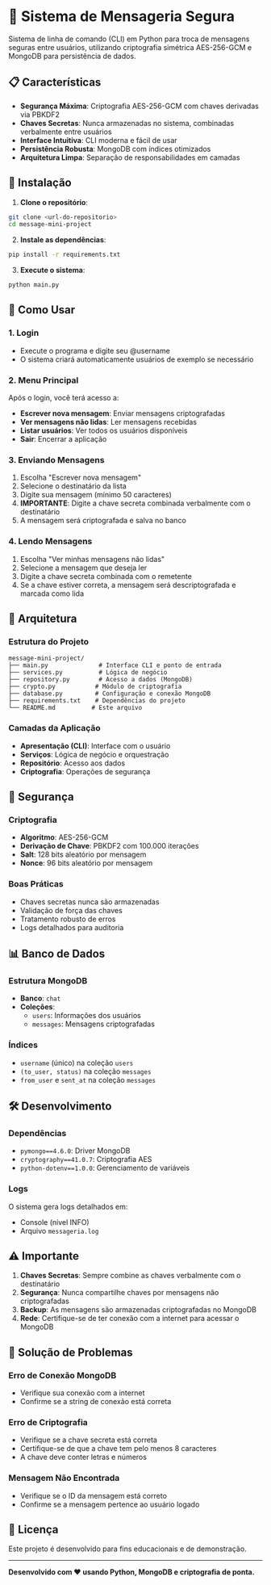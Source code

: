 # 🔐 Sistema de Mensageria Segura

Sistema de linha de comando (CLI) em Python para troca de mensagens seguras entre usuários, utilizando criptografia simétrica AES-256-GCM e MongoDB para persistência de dados.

## 📋 Características

- **Segurança Máxima**: Criptografia AES-256-GCM com chaves derivadas via PBKDF2
- **Chaves Secretas**: Nunca armazenadas no sistema, combinadas verbalmente entre usuários
- **Interface Intuitiva**: CLI moderna e fácil de usar
- **Persistência Robusta**: MongoDB com índices otimizados
- **Arquitetura Limpa**: Separação de responsabilidades em camadas

## 🚀 Instalação

1. **Clone o repositório**:
```bash
git clone <url-do-repositorio>
cd message-mini-project
```

2. **Instale as dependências**:
```bash
pip install -r requirements.txt
```

3. **Execute o sistema**:
```bash
python main.py
```

## 📖 Como Usar

### 1. Login
- Execute o programa e digite seu @username
- O sistema criará automaticamente usuários de exemplo se necessário

### 2. Menu Principal
Após o login, você terá acesso a:
- **Escrever nova mensagem**: Enviar mensagens criptografadas
- **Ver mensagens não lidas**: Ler mensagens recebidas
- **Listar usuários**: Ver todos os usuários disponíveis
- **Sair**: Encerrar a aplicação

### 3. Enviando Mensagens
1. Escolha "Escrever nova mensagem"
2. Selecione o destinatário da lista
3. Digite sua mensagem (mínimo 50 caracteres)
4. **IMPORTANTE**: Digite a chave secreta combinada verbalmente com o destinatário
5. A mensagem será criptografada e salva no banco

### 4. Lendo Mensagens
1. Escolha "Ver minhas mensagens não lidas"
2. Selecione a mensagem que deseja ler
3. Digite a chave secreta combinada com o remetente
4. Se a chave estiver correta, a mensagem será descriptografada e marcada como lida

## 🔧 Arquitetura

### Estrutura do Projeto
```
message-mini-project/
├── main.py              # Interface CLI e ponto de entrada
├── services.py          # Lógica de negócio
├── repository.py        # Acesso a dados (MongoDB)
├── crypto.py           # Módulo de criptografia
├── database.py         # Configuração e conexão MongoDB
├── requirements.txt    # Dependências do projeto
└── README.md          # Este arquivo
```

### Camadas da Aplicação
- **Apresentação (CLI)**: Interface com o usuário
- **Serviços**: Lógica de negócio e orquestração
- **Repositório**: Acesso aos dados
- **Criptografia**: Operações de segurança

## 🔐 Segurança

### Criptografia
- **Algoritmo**: AES-256-GCM
- **Derivação de Chave**: PBKDF2 com 100.000 iterações
- **Salt**: 128 bits aleatório por mensagem
- **Nonce**: 96 bits aleatório por mensagem

### Boas Práticas
- Chaves secretas nunca são armazenadas
- Validação de força das chaves
- Tratamento robusto de erros
- Logs detalhados para auditoria

## 📊 Banco de Dados

### Estrutura MongoDB
- **Banco**: `chat`
- **Coleções**:
  - `users`: Informações dos usuários
  - `messages`: Mensagens criptografadas

### Índices
- `username` (único) na coleção `users`
- `(to_user, status)` na coleção `messages`
- `from_user` e `sent_at` na coleção `messages`

## 🛠️ Desenvolvimento

### Dependências
- `pymongo==4.6.0`: Driver MongoDB
- `cryptography==41.0.7`: Criptografia AES
- `python-dotenv==1.0.0`: Gerenciamento de variáveis

### Logs
O sistema gera logs detalhados em:
- Console (nível INFO)
- Arquivo `messageria.log`

## ⚠️ Importante

1. **Chaves Secretas**: Sempre combine as chaves verbalmente com o destinatário
2. **Segurança**: Nunca compartilhe chaves por mensagens não criptografadas
3. **Backup**: As mensagens são armazenadas criptografadas no MongoDB
4. **Rede**: Certifique-se de ter conexão com a internet para acessar o MongoDB

## 🐛 Solução de Problemas

### Erro de Conexão MongoDB
- Verifique sua conexão com a internet
- Confirme se a string de conexão está correta

### Erro de Criptografia
- Verifique se a chave secreta está correta
- Certifique-se de que a chave tem pelo menos 8 caracteres
- A chave deve conter letras e números

### Mensagem Não Encontrada
- Verifique se o ID da mensagem está correto
- Confirme se a mensagem pertence ao usuário logado

## 📝 Licença

Este projeto é desenvolvido para fins educacionais e de demonstração.

---

**Desenvolvido com ❤️ usando Python, MongoDB e criptografia de ponta.**
